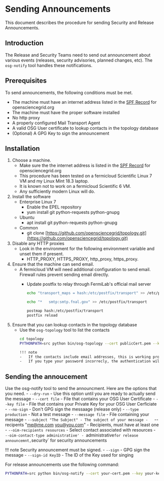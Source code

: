 # Sending Announcements

This document describes the procedure for sending Security and Release
Announcements.

## Introduction

The Release and Security Teams need to send out announcement about various events (releases, security advisories, planned changes, etc).
The `osg-notify` tool handles these notifications.

## Prerequisites

To send announcements, the following conditions must be met.

-   The machine must have an internet address listed in the [SPF Record](https://mxtoolbox.com/SuperTool.aspx?action=spf%3aopensciencegrid.org&run=toolpage) for opensciencegrid.org
-   The machine must have the proper software installed
-   No http proxy
-   A properly configured Mail Transport Agent
-   A valid OSG User certificate to lookup contacts in the topology database
-   (Optional) A GPG Key to sign the announcement

## Installation

1.  Choose a machine.
    -   Make sure the the internet address is listed in the  [SPF Record](https://mxtoolbox.com/SuperTool.aspx?action=spf%3aopensciencegrid.org&run=toolpage) for opensciencegrid.org
    -   This procedure has been tested on a fermicloud Scientific Linux 7 VM and my Linux Mint 18.3 laptop.
    -   It is known not to work on a fermicloud Scientific 6 VM.
    -   Any sufficiently modern Linux will do.
2.  Install the software
    -   Enterprise Linux 7
        -   Enable the EPEL repository
        -   yum install git python-requests python-gnupg
    -   Ubuntu
        -   apt install git python-requests python-gnupg
    -   Common
        -   git clone [https://github.com/opensciencegrid/topology.git](https://github.com/opensciencegrid/topology.git)
3.  Disable any HTTP proxies
    -   Look in the environment for the following environment variable and unset them if present.
        -   HTTP_PROXY, HTTPS_PROXY, http_proxy, https_proxy.
4.  Ensure that the machine can send email.
    -   A fermicloud VM will need additional configuration to send email. Firewall rules prevent sending email directly.
        -   Update postfix to relay through FermiLab's official mail server

            ``` bash
            echo "transport_maps = hash:/etc/postfix/transport" >> /etc/postfix/main.cf
            ```

            ``` bash
            echo "*   smtp:smtp.fnal.gov" >> /etc/postfix/transport
            ```

            ``` bash
            postmap hash:/etc/postfix/transport
            postfix reload
            ```
5.  Ensure that you can lookup contacts in the topology database
    -   Use the `osg-topology` tool to list the contacts
        ``` bash
        cd topology
        PYTHONPATH=src python bin/osg-topology --cert publicCert.pem --key privateKey.pem list-resource-contacts

        !!! note
        -   If the contacts include email addresses, this is working properly
        -   If you type your password incorrecly, the authentication will silently fail and you won't get email addresses

## Sending the annoucement

Use the osg-notify tool to send the announcment. Here are the options that you need.
    -   `--dry-run` - Use this option until you are ready to actually send the message
    -   `--cert file` - File that contains your OSG User Certificate
    -   `--key file` - File that contains your Private Key for your OSG User Cerficiate
    -   `--no-sign` - Don't GPG sign the messaage (release only)
    -   `--type production` - Not a test message
    -   `--message file` - File containing your message
    -   `--subject "The Subject" - The subject of your message
    -   `--recipents "me@me.com you@you.com" - Recipients, must have at least one
    -   `--oim-recipients resources` - Select contact associated with resources
    -   `--oim-contact-type administrative' - `administrative` for release announcemnt, `security` for security announcements

!!! note
Security announcement must be signed.
    -   `--sign` - GPG sign the message
    -   `--sign-id KeyID` - The ID of the Key used for singing

For release announcements use the following command:
``` bash
PYTHONPATH=src python bin/osg-notify --cert your-cert.pem --key your-key.pem --no-sign --type production --message message-file --subject 'Your fine subject' --recipients "osg-general@opensciencegrid.org osg-operations@opensciencegrid.org osg-sites@opensciencegrid.org vdt-discuss@opensciencegrid.org" --oim-recipients resources --oim-contact-type administrative
```

